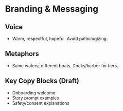 # Branding & Messaging

## Voice
- Warm, respectful, hopeful. Avoid pathologizing.

## Metaphors
- Same waters; different boats. Docks/harbor for tiers.

## Key Copy Blocks (Draft)
- Onboarding welcome
- Story prompt examples
- Safety/consent explanations
